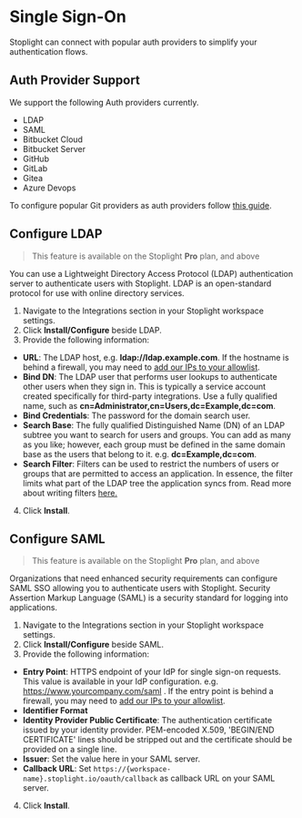 # Single Sign-On

Stoplight can connect with popular auth providers to simplify your authentication flows. 

## Auth Provider Support

We support the following Auth providers currently.

- LDAP
- SAML
- Bitbucket Cloud
- Bitbucket Server
- GitHub
- GitLab
- Gitea
- Azure Devops

To configure popular Git providers as auth providers follow [this guide](configure-git/a.configuring-git.md).

## Configure LDAP

> This feature is available on the Stoplight **Pro** plan, and above

You can use a Lightweight Directory Access Protocol (LDAP) authentication server to authenticate users with Stoplight. LDAP is an open-standard protocol for use with online directory services.

1. Navigate to the Integrations section in your Stoplight workspace settings. 
2. Click **Install/Configure** beside LDAP. 
3. Provide the following information:
 - **URL**: The LDAP host, e.g. **ldap://ldap.example.com**. If the hostname is behind a firewall, you may need to [add our IPs to your allowlist](../c.troubleshooting.md#how-do-i-allow-stoplight-to-access-an-internal-git-provider).
 - **Bind DN**: The LDAP user that performs user lookups to authenticate other users when they sign in. This is typically a service account created specifically for third-party integrations. Use a fully qualified name, such as **cn=Administrator,cn=Users,dc=Example,dc=com**.
 - **Bind Credentials**: The password for the domain search user.
 - **Search Base**: The fully qualified Distinguished Name (DN) of an LDAP subtree you want to search for users and groups. You can add as many as you like; however, each group must be defined in the same domain base as the users that belong to it. e.g. **dc=Example,dc=com**.
 - **Search Filter**: Filters can be used to restrict the numbers of users or groups that are permitted to access an application.  In essence, the filter limits what part of the LDAP tree the application syncs from.  Read more about writing filters [here.](https://confluence.atlassian.com/kb/how-to-write-ldap-search-filters-792496933.html)
4. Click **Install**.


## Configure SAML

> This feature is available on the Stoplight **Pro** plan, and above

Organizations that need enhanced security requirements can configure SAML SSO allowing you to authenticate users with Stoplight. Security Assertion Markup Language (SAML) is a security standard for logging into applications. 

1. Navigate to the Integrations section in your Stoplight workspace settings. 
2. Click **Install/Configure** beside SAML. 
3. Provide the following information:
 - **Entry Point**: HTTPS endpoint of your IdP for single sign-on requests. This value is available in your IdP configuration. e.g. <!-- markdown-link-check-disable --> https://www.yourcompany.com/saml <!-- markdown-link-check-enable-->. If the entry point is behind a firewall, you may need to [add our IPs to your allowlist](../c.troubleshooting.md#how-do-i-allow-stoplight-to-access-an-internal-git-provider).
 - **Identifier Format** 
 - **Identity Provider Public Certificate**: The authentication certificate issued by your identity provider. PEM-encoded X.509, 'BEGIN/END CERTIFICATE' lines should be stripped out and the certificate should be provided on a single line.
 - **Issuer**: Set the value here in your SAML server.
 - **Callback URL**: Set `https://{workspace-name}.stoplight.io/oauth/callback` as callback URL on your SAML server.
4. Click **Install**.
